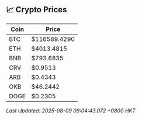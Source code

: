## 📈 Crypto Prices

| Coin | Price |
| ---- | ----- |
| BTC | $116589.4290 |
| ETH | $4013.4815 |
| BNB | $793.6835 |
| CRV | $0.9513 |
| ARB | $0.4343 |
| OKB | $46.2442 |
| DOGE | $0.2305 |

_Last Updated: 2025-08-09 09:04:43.072 +0800 HKT_
